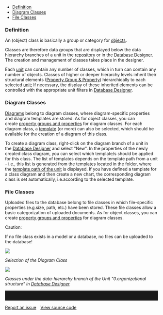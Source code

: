 -   [Definition](#definition)
-   [Diagram Classes](#diagram-classes)
-   [File Classes](#file-classes)


### Definition

An (object) class is basically a group or category
for [objects](object).

Classes are therefore data groups that are displayed below the data
hierarchy branches of a unit in the [repository](repository) or in
the [Database Designer](database-designer). The creation and management
of classes takes place in the designer.

Each [unit](unit) can contain any number of classes, which in turn can
contain any number of objects. Classes of higher or deeper hierarchy
levels inherit their structural elements ([Property Group &
Property](property-group-and-property)) hierarchically to each
selected [unit](unit); If necessary, the display of these inherited
elements can be controlled with the appropriate unit filters
in [Database Designer](database-designer).

### Diagram Classes

[Diagrams](diagram) belong to diagram classes, where diagram-specific
properties and diagram templates are stored. As for object classes, you
can create [property groups and properties](property-group-and-property) for
diagram classes. For each diagram class,
a [template](Shapes_Stencils_Templates) (or more) can also be selected,
which should be available for the creation of a diagram of this class.

To create a diagram class, right-click on the diagram branch of a unit
in the [Database Designer](Database_Designer) and select "New". In the
properties of the newly created class diagram, you can select which
template/s should be applied for this class. The list of templates
depends on the template path from a unit - i.e., this list is generated
from the templates located in the folder, where the [template path of
the unit](shapes-stencils-and-templates) is displayed. If you have defined a
template for a class diagram and then create a new chart, the
corresponding diagram class is set automatically, i.e.according to the
selected template.

### File Classes

Uploaded files to the database belong to file classes in which
file-specific properties (e.g.size, path, etc.) have been stored. These
file classes allow a basic categorization of uploaded documents. As for
object classes, you can create [property groups and
properties](shapes-stencils-and-templates) for diagram classes.

<div class="error">
Caution:

If no file class exists in a model or a database, no files can be
uploaded to the database!
  </div>

![](//images.ctfassets.net/utx1h0gfm1om/55fqycgMxac2aUykgU2i0I/8ee5f67a7ceb5ae2acd6674b187f1daf/329445.png)

*Selection of the Diagram Class*



![](//images.ctfassets.net/utx1h0gfm1om/3SGGnVzOI8o6oYsqwCyQgW/9856d0f58b385de134b9575181b45d4d/329448.png)

*Classes under the data-hierarchy branch of the Unit "0.organizational
structure" in [Database Designer](database-designer)*


<hr style="padding-top:2rem" />
<a href="https://github.com/process4/docs/issues" target="_blank" class="bgw btn btn-primary btn-lg shadow-sm">Report an issue</a>
<a href="https://github.com/process4/docs" target="_blank" class="bgw btn btn-primary btn-lg shadow-sm" style="margin-left:10px;">View source code</a>